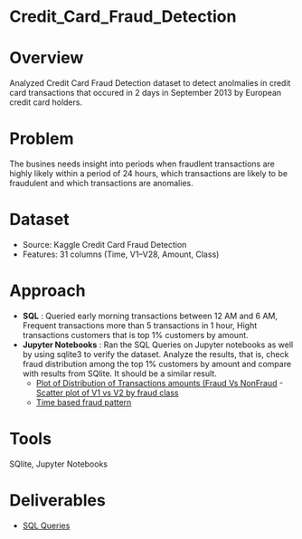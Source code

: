 # Credit_Card_Fraud_Detection

# Overview
Analyzed Credit Card Fraud Detection dataset to detect anolmalies in credit card transactions that occured in 2 days in September 2013 by European credit card holders.

# Problem
The busines needs insight into periods when fraudlent transactions are highly likely within a period of 24 hours, which transactions are likely to be fraudulent and which transactions are anomalies.

# Dataset
- Source: Kaggle Credit Card Fraud Detection
- Features: 31 columns (Time, V1–V28, Amount, Class)

# Approach
- **SQL** : Queried early morning transactions between 12 AM and 6 AM, Frequent transactions more than 5 transactions in 1 hour, Hight transactions customers that is top 1% customers by amount.
- **Jupyter Notebooks** : Ran the SQL Queries on Jupyter notebooks as well by using sqlite3 to verify the dataset. Analyze the results, that is, check fraud distribution among the top 1% customers by amount and compare with results from SQlite. It should be a similar result.
  - [Plot of Distribution of Transactions amounts (Fraud Vs NonFraud](Visualizations/Jupyter%20visualizations/Distribution%20of%20Transactions%20amounts%20(Fraud%20Vs%20NonFraud).png)
  -[Scatter plot of V1 vs V2 by fraud class](Visualizations/Jupyter_visualizations/Scatter_plot_V1_vs_V2_by_fraud_class.png)
  - [Time based fraud pattern](Visualizations/Jupyter%20visualizations/Transaction%20Time%20Distribution%20(Fraud%20vs%20Non%20Fraud).png)
                        

# Tools
SQlite, Jupyter Notebooks

# Deliverables
- [SQL Queries](SQL%20Scripts/Fraud%20Detection%20SQL%20queries.md)
